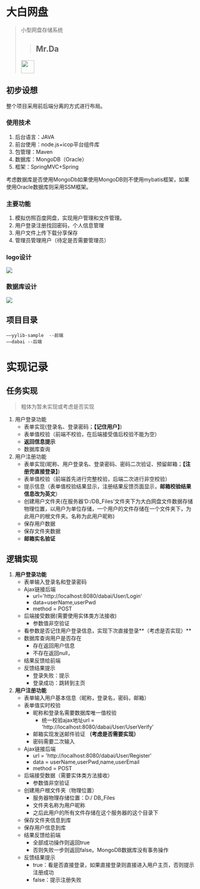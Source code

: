 # 大白网盘

> 小型网盘存储系统
> >## **Mr.Da**
> <img src="http://i.imgur.com/zinCKRK.png" width="" height="35"/>
>

## 初步设想

整个项目采用前后端分离的方式进行布局。

### 使用技术

1. 后台语言：JAVA
2. 前台使用：node.js+icop平台组件库
3. 包管理：Maven
4. 数据库：MongoDB（Oracle）
5. 框架：SpringMVC+Spring

考虑数据库是否使用MongoDb如果使用MongoDB则不使用mybatis框架，如果使用Oracle数据库则采用SSM框架。

### 主要功能

1. 模拟仿照百度网盘，实现用户管理和文件管理。
2. 用户登录注册找回密码，个人信息管理
3. 用户文件上传下载分享保存
4. 管理员管理用户（待定是否需要管理员）

### logo设计

![](https://i.imgur.com/43KmWoO.png)

### 数据库设计

![](https://i.imgur.com/cWkGHE1.png)

## 项目目录
	
	——yylib-sample  --前端
	——dabai --后端

# 实现记录

## 任务实现

> 粗体为暂未实现或考虑是否实现

1.	用户登录功能
	- 表单实现(登录名、登录密码；**【记住用户】**)
	- 表单值校验（前端不校验，在后端接受值后校验不能为空）
	- **返回信息提示**
	- 数据库查询
2. 用户注册功能
	- 表单实现(昵称、用户登录名、登录密码、密码二次验证、预留邮箱；**【注册完直接登录】**)
	- 表单值校验（前端首先进行完整校验，后端二次进行非空校验）
	- 提示信息（表单值校验结果显示，注册结果反馈页面显示，**邮箱校验结果信息改为英文**）
	- 创建用户文件夹(在服务器‘D:/DB_Files’文件夹下为大白网盘文件数据存储物理位置，以用户为单位存储，一个用户的文件存储在一个文件夹下，为此用户的根文件夹。名称为此用户昵称)
	- 保存用户数据
	- 保存文件夹数据
	- **邮箱实名验证**


## 逻辑实现
	
1.	**用户登录功能**
	- 表单输入登录名和登录密码
	- Ajax链接后端
		- url='http://localhost:8080/dabai/User/Login'
		- data=userName,userPwd 
		- method = POST
	- 后端接受数据(需要使用实体类方法接收) 
		- 参数值非空验证
	- 看参数是否记住用户登录信息，实现下次直接登录**（考虑是否实现）**
	- 数据库查询用户是否存在
		- 存在返回用户信息
		- 不存在返回null，
	- 结果反馈给前端
	- 反馈结果提示
		- 登录失败：提示
		- 登录成功：跳转到主页
2.	**用户注册功能**
	- 表单输入用户基本信息（昵称，登录名，密码，邮箱）
	- 表单值实时校验
		- 昵称和登录名需要数据库唯一值校验
			- 统一校验ajax地址url = 'http://localhost:8080/dabai/User/UserVerify'
		- 邮箱实现发送邮件验证 **（考虑是否需要实现）**
		- 密码需要二次输入
	- Ajax链接后端
		- url = 'http://localhost:8080/dabai/User/Register'
		- data = userName,userPwd,name,userEmail
		- method = POST
	- 后端接受数据（需要实体类方法接收）
		- 参数值非空验证
	- 创建用户根文件夹（物理位置）
		- 服务器物理存储位置：D:/ DB_Files
		- 文件夹名称为用户昵称
		- 之后此用户的所有文件存储在这个服务器的这个目录下
	- 保存文件夹信息到库
	- 保存用户信息到库
	- 结果反馈给前端
		- 全部成功操作则返回true
		- 否则失败一步则返回false。MongoDB数据库没有事务操作
	- 反馈结果提示
		- true：看是否直接登录，如果直接登录则直接进入用户主页，否则提示注册成功
		- false：提示注册失败
